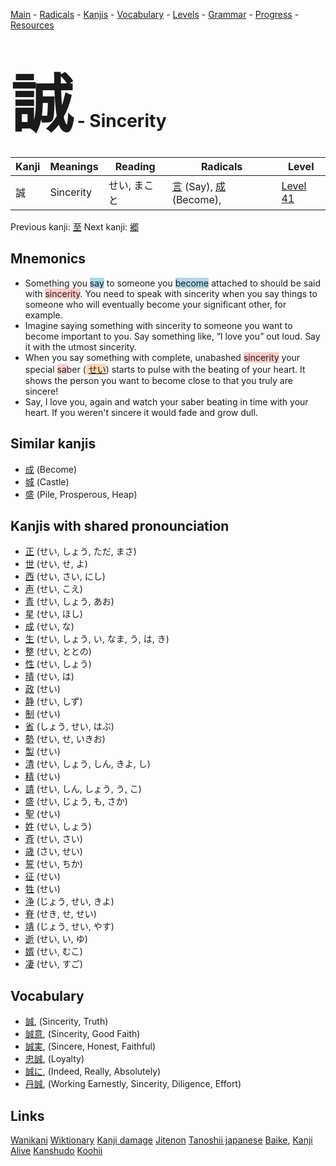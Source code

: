 <style> bigfont {font-size: 100px}</style>
[Main](../README.md) -
[Radicals](../radicals.md) -
[Kanjis](../kanjis.md) -
[Vocabulary](../vocabulary.md) -
[Levels](../levels.md) -
[Grammar](../grammar.md) - 
[Progress](../progress.md) -
[Resources](../resources.md)
# <bigfont> 誠</bigfont> - Sincerity 

| Kanji | Meanings | Reading | Radicals | Level |
| --- | --- | --- | --- | --- |
| 誠 | Sincerity | せい, まこと | [言](../radicals/言.md) (Say), [成](../radicals/成.md) (Become),  | [Level 41](../levels/wk_level41.md) |

Previous kanji: [至](至.md) Next kanji: [郷](郷.md) 

## Mnemonics
 * Something you <span style="background-color:#ADD8E6"> say</span> to someone you <span style="background-color:#ADD8E6"> become</span> attached to should be said with <span style="background-color:#ffcccb"> sincerity</span>. You need to speak with sincerity when you say things to someone who will eventually become your significant other, for example.
* Imagine saying something with sincerity to someone you want to become important to you. Say something like, “I love you” out loud. Say it with the utmost sincerity.
* When you say something with complete, unabashed <span style="background-color:#ffcccb"> sincerity</span> your special <span style="background-color:#ffcccb"> sa</span>ber (<span style="background-color:#fed8b1"> [せい](https://jisho.org/search/せい)</span>) starts to pulse with the beating of your heart. It shows the person you want to become close to that you truly are sincere!
* Say, I love you, again and watch your saber beating in time with your heart. If you weren't sincere it would fade and grow dull.


## Similar kanjis
 * [成](成.md) (Become)
* [城](城.md) (Castle)
* [盛](盛.md) (Pile, Prosperous, Heap)



## Kanjis with shared pronounciation
 * [正](正.md) (せい, しょう, ただ, まさ)
* [世](世.md) (せい, せ, よ)
* [西](西.md) (せい, さい, にし)
* [声](声.md) (せい, こえ)
* [青](青.md) (せい, しょう, あお)
* [星](星.md) (せい, ほし)
* [成](成.md) (せい, な)
* [生](生.md) (せい, しょう, い, なま, う, は, き)
* [整](整.md) (せい, ととの)
* [性](性.md) (せい, しょう)
* [晴](晴.md) (せい, は)
* [政](政.md) (せい)
* [静](静.md) (せい, しず)
* [制](制.md) (せい)
* [省](省.md) (しょう, せい, はぶ)
* [勢](勢.md) (せい, せ, いきお)
* [製](製.md) (せい)
* [清](清.md) (せい, しょう, しん, きよ, し)
* [精](精.md) (せい)
* [請](請.md) (せい, しん, しょう, う, こ)
* [盛](盛.md) (せい, じょう, も, さか)
* [聖](聖.md) (せい)
* [姓](姓.md) (せい, しょう)
* [斉](斉.md) (せい, さい)
* [歳](歳.md) (さい, せい)
* [誓](誓.md) (せい, ちか)
* [征](征.md) (せい)
* [牲](牲.md) (せい)
* [浄](浄.md) (じょう, せい, きよ)
* [脊](脊.md) (せき, せ, せい)
* [靖](靖.md) (じょう, せい, やす)
* [逝](逝.md) (せい, い, ゆ)
* [婿](婿.md) (せい, むこ)
* [凄](凄.md) (せい, すご)



## Vocabulary
 * [誠](../vocabulary/誠.md), (Sincerity, Truth)
* [誠意](../vocabulary/誠.md), (Sincerity, Good Faith)
* [誠実](../vocabulary/誠.md), (Sincere, Honest, Faithful)
* [忠誠](../vocabulary/誠.md), (Loyalty)
* [誠に](../vocabulary/誠.md), (Indeed, Really, Absolutely)
* [丹誠](../vocabulary/誠.md), (Working Earnestly, Sincerity, Diligence, Effort)




## Links 


[Wanikani](https://www.wanikani.com/kanji/誠)
[Wiktionary](https://en.wiktionary.org/wiki/誠)
[Kanji damage](http://www.kanjidamage.com/kanji/search?utf8=✓&q=誠)
[Jitenon](https://jitenon.com/kanji/誠)
[Tanoshii japanese](https://www.tanoshiijapanese.com/dictionary/kanji.cfm?k=誠)
[Baike](https://baike.baidu.com/item/誠),
[Kanji Alive](https://app.kanjialive.com/誠)
[Kanshudo](https://www.kanshudo.com/searchmn?q=誠)
[Koohii](https://kanji.koohii.com/study/kanji/誠)
